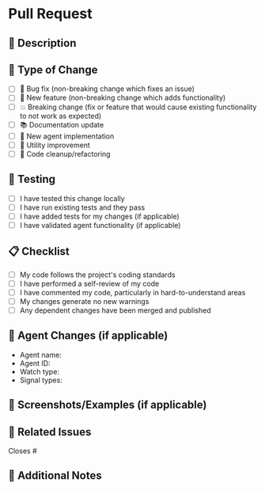 # Pull Request

## 🔄 Description
<!-- Provide a brief description of the changes in this PR -->

## 🎯 Type of Change
<!-- Mark the relevant option with an x -->
- [ ] 🐛 Bug fix (non-breaking change which fixes an issue)
- [ ] 🚀 New feature (non-breaking change which adds functionality)
- [ ] 💥 Breaking change (fix or feature that would cause existing functionality to not work as expected)
- [ ] 📚 Documentation update
- [ ] 🤖 New agent implementation
- [ ] 🔧 Utility improvement
- [ ] 🧹 Code cleanup/refactoring

## 🧪 Testing
<!-- Describe how you tested your changes -->
- [ ] I have tested this change locally
- [ ] I have run existing tests and they pass
- [ ] I have added tests for my changes (if applicable)
- [ ] I have validated agent functionality (if applicable)

## 📋 Checklist
<!-- Mark completed items with an x -->
- [ ] My code follows the project's coding standards
- [ ] I have performed a self-review of my code
- [ ] I have commented my code, particularly in hard-to-understand areas
- [ ] My changes generate no new warnings
- [ ] Any dependent changes have been merged and published

## 🤖 Agent Changes (if applicable)
<!-- If this PR involves agent changes, please fill out the following -->
- Agent name: 
- Agent ID:
- Watch type:
- Signal types:

## 📸 Screenshots/Examples (if applicable)
<!-- Add screenshots or examples of your changes in action -->

## 🔗 Related Issues
<!-- Link to any related issues using #issue_number -->
Closes #

## 📝 Additional Notes
<!-- Any additional information that reviewers should know -->
